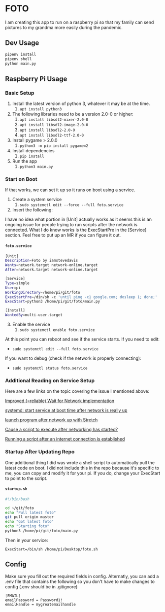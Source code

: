 # FOTO

I am creating this app to run on a raspberry pi so that my family can send pictures to my grandma more easily during the pandemic.

## Dev Usage

```bash
pipenv install
pipenv shell
python main.py
```

## Raspberry Pi Usage

### Basic Setup

1. Install the latest version of python 3, whatever it may be at the time.
   1. `apt install python3`
2. The following libraries need to be a version 2.0-0 or higher:
   1. `apt install libsdl2-mixer-2.0-0`
   2. `apt install libsdl2-image-2.0-0`
   3. `apt install libsdl2-2.0-0`
   4. `apt install libsdl2-ttf-2.0-0`
3. Install pygame > 2.0.0
   1. `python3 -m pip install pygame=2`
4. Install dependencies
   1. `pip install`
5. Run the app
   1. `python3 main.py`

### Start on Boot

If that works, we can set it up so it runs on boot using a service.

1. Create a system service
   1. `sudo systemctl edit --force --full foto.service`
2. Insert the following:

I have no idea what portion in [Unit] actually works as it seems this is an ongoing issue for people trying to run scripts after the network is connected.  What I do know works is the ExecStartPre in the [Service] section. Feel free to put up an MR if you can figure it out.

#### **`foto.service`**
```bash
[Unit]
Description=Foto by iamstevedavis
Wants=network.target network-online.target
After=network.target network-online.target

[Service]
Type=simple
User=pi
WorkingDirectory=/home/pi/git/foto
ExecStartPre=/din/sh -c 'until ping -c1 google.com; dosleep 1; done;'
ExecStart=python3 /home/pi/git/foto/main.py

[Install]
WantedBy=multi-user.target
```

3. Enable the service
   1. `sudo systemctl enable foto.service`

At this point you can reboot and see if the service starts.
If you need to edit:

- `sudo systemctl edit --full foto.service`

If you want to debug (check if the network is properly connecting):

- `sudo systemctl status foto.service`

### Additional Reading on Service Setup

Here are a few links on the topic covering the issue I mentioned above:

[Improved (=reliable) Wait for Network implementation](https://www.raspberrypi.org/forums/viewtopic.php?t=187225)

[systemd: start service at boot time after network is really up](https://stackoverflow.com/questions/35805354/systemd-start-service-at-boot-time-after-network-is-really-up-for-wol-purpose/57469241#57469241)

[launch program after network up with Stretch](https://raspberrypi.stackexchange.com/questions/100666/launch-program-after-network-up-with-stretch)

[Cause a script to execute after networking has started?](https://unix.stackexchange.com/questions/126009/cause-a-script-to-execute-after-networking-has-started)

[Running a script after an internet connection is established](https://raspberrypi.stackexchange.com/questions/78991/running-a-script-after-an-internet-connection-is-established/79033)

### Startup After Updating Repo

One additional thing I did was wrote a shell script to automatically pull the latest code on boot. I did not include this in the repo because it's specific to me, you can copy and modify it for your pi. If you do, change your ExecStart to point to the script.

#### **`startup.sh`**
```bash
#!/bin/bash

cd ~/git/foto
echo "Pull latest foto"
git pull origin master
echo "Got latest foto"
echo "Starting foto"
python3 /home/pi/git/foto/main.py
```

Then in your service:

`ExecStart=/bin/sh /home/pi/Desktop/foto.sh`

## Config

Make sure you fill out the required fields in config. Alternatly, you can add a .env file that contains the following so you don't have to make changes to config (.env should be in .gitignore)

```properties
[EMAIL]
emailPassword = Password1!
emailHandle = mygreatemailhandle
```
